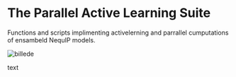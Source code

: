 
# The Parallel Active Learning Suite

Functions and scripts implimenting activelerning and parrallel cumputations of ensambeld NequIP models.

![billede](https://user-images.githubusercontent.com/121713591/236840145-97c46652-3dff-44ac-aa84-541d31ed3ca1.png)


text
